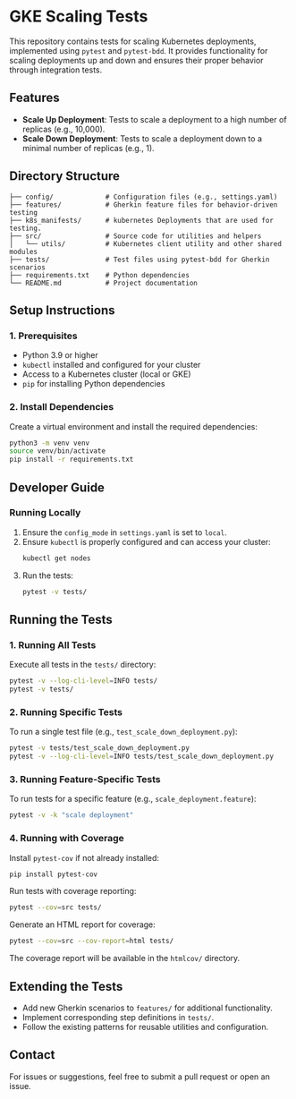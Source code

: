 
# GKE Scaling Tests

This repository contains tests for scaling Kubernetes deployments, implemented using `pytest` and `pytest-bdd`. It provides functionality for scaling deployments up and down and ensures their proper behavior through integration tests.

## **Features**
- **Scale Up Deployment**: Tests to scale a deployment to a high number of replicas (e.g., 10,000).
- **Scale Down Deployment**: Tests to scale a deployment down to a minimal number of replicas (e.g., 1).

## **Directory Structure**
```
├── config/             # Configuration files (e.g., settings.yaml)
├── features/           # Gherkin feature files for behavior-driven testing
├── k8s_manifests/      # kubernetes Deployments that are used for testing.
├── src/                # Source code for utilities and helpers
│   └── utils/          # Kubernetes client utility and other shared modules
├── tests/              # Test files using pytest-bdd for Gherkin scenarios
├── requirements.txt    # Python dependencies
└── README.md           # Project documentation
```

## **Setup Instructions**

### **1. Prerequisites**
- Python 3.9 or higher
- `kubectl` installed and configured for your cluster
- Access to a Kubernetes cluster (local or GKE)
- `pip` for installing Python dependencies

### **2. Install Dependencies**
Create a virtual environment and install the required dependencies:
```bash
python3 -m venv venv
source venv/bin/activate
pip install -r requirements.txt
```

## **Developer Guide**

### **Running Locally**
1. Ensure the `config_mode` in `settings.yaml` is set to `local`.
2. Ensure `kubectl` is properly configured and can access your cluster:
   ```bash
   kubectl get nodes
   ```
3. Run the tests:
   ```bash
   pytest -v tests/
   ```

## **Running the Tests**

### **1. Running All Tests**
Execute all tests in the `tests/` directory:
```bash
pytest -v --log-cli-level=INFO tests/
pytest -v tests/
```

### **2. Running Specific Tests**
To run a single test file (e.g., `test_scale_down_deployment.py`):
```bash
pytest -v tests/test_scale_down_deployment.py
pytest -v --log-cli-level=INFO tests/test_scale_down_deployment.py
```

### **3. Running Feature-Specific Tests**
To run tests for a specific feature (e.g., `scale_deployment.feature`):
```bash
pytest -v -k "scale deployment"
```

### **4. Running with Coverage**
Install `pytest-cov` if not already installed:
```bash
pip install pytest-cov
```

Run tests with coverage reporting:
```bash
pytest --cov=src tests/
```

Generate an HTML report for coverage:
```bash
pytest --cov=src --cov-report=html tests/
```

The coverage report will be available in the `htmlcov/` directory.

## **Extending the Tests**
- Add new Gherkin scenarios to `features/` for additional functionality.
- Implement corresponding step definitions in `tests/`.
- Follow the existing patterns for reusable utilities and configuration.

## **Contact**
For issues or suggestions, feel free to submit a pull request or open an issue.
